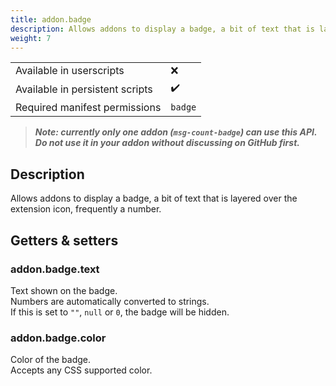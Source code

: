 ```yaml
---
title: addon.badge
description: Allows addons to display a badge, a bit of text that is layered over the extension icon, frequently a number.
weight: 7
---
```


| | |
|-|-|
| Available in userscripts | ❌ |
| Available in persistent scripts | ✔️ |
| Required manifest permissions | `badge` |

> _**Note: currently only one addon (`msg-count-badge`) can use this API. Do not use it in your addon without discussing on GitHub first.**_

## Description
Allows addons to display a badge, a bit of text that is layered over the extension icon, frequently a number.

## Getters & setters
### addon.badge.text
Text shown on the badge.  
Numbers are automatically converted to strings.  
If this is set to `""`, `null` or `0`, the badge will be hidden.

### addon.badge.color
Color of the badge.  
Accepts any CSS supported color.
